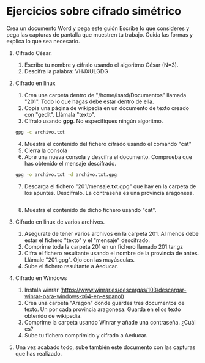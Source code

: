 # Ejercicios sobre cifrado simétrico

Crea un documento Word y pega este guión
Escribe lo que consideres y pega las capturas de pantalla que muestren tu trabajo. Cuida las formas y explica lo que sea necesario.

1. Cifrado César.
   1. Escribe tu nombre y cífralo usando el algoritmo César (N=3).
   2. Descifra la palabra: VHJXULGDG
2. Cifrado en linux
   1. Crea una carpeta dentro de "/home/isard/Documentos" llamada "201". Todo lo que hagas debe estar dentro de ella.
   2. Copia una página de wikipedia en un documento de texto creado con "gedit". Llámala "texto".
   3. Cífralo usando **gpg**. No especifiques ningún algoritmo.

   ```bash
   gpg -c archivo.txt
   ```

   4. Muestra el contenido del fichero cifrado usando el comando "cat"
   5. Cierra la consola
   6. Abre una nueva consola y descifra el documento. Comprueba que has obtenido el mensaje descifrado.

   ```bash
   gpg -o archivo.txt -d archivo.txt.gpg
   ```

   7. Descarga el fichero "201/mensaje.txt.gpg" que hay en la carpeta de los apuntes. Descífralo. La contraseña es una provincia aragonesa. 

   ```bash
   ```
   8. Muestra el contenido de dicho fichero usando "cat".
3. Cifrado en linux de varios archivos.
   1. Asegurate de tener varios archivos en la carpeta 201. Al menos debe estar el fichero "texto" y el "mensaje" descifrado.
   2. Comprime toda la carpeta 201 en un fichero llamado 201.tar.gz
   3. Cifra el fichero resultante usando el nombre de la provincia de antes. Llámale "201.gpg". Ojo con las mayúsculas.
   4. Sube el fichero resultante a Aeducar. 
4. Cifrado en Windows 
   1. Instala winrar (https://www.winrar.es/descargas/103/descargar-winrar-para-windows-x64-en-espanol)
   2. Crea una carpeta "Aragon" donde guardes tres documentos de texto. Un por cada provincia aragonesa. Guarda en ellos texto obtenido de wikipedia.
   3. Comprime la carpeta usando Winrar y añade una contraseña. ¿Cuál es?
   4. Sube tu fichero comprimido y cifrado a Aeducar.
5. Una vez acabado todo, sube también este documento con las capturas que has realizado.